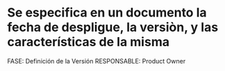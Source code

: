 # Se especifica en un documento la fecha de despligue, la versiòn, y las características de la misma

FASE: Definición de la Versión
RESPONSABLE: Product Owner